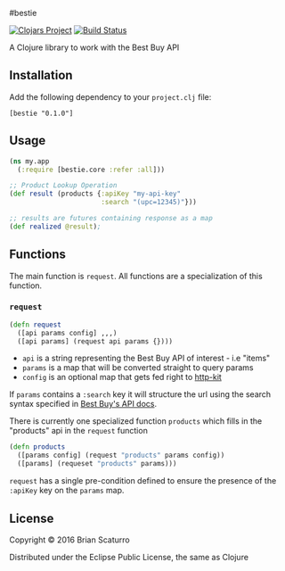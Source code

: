 #bestie

[![Clojars Project](https://img.shields.io/clojars/v/bestie.svg)](https://clojars.org/bestie)
[![Build Status](https://travis-ci.org/brianium/bestie.svg?branch=master)](https://travis-ci.org/brianium/bestie)

A Clojure library to work with the Best Buy API

## Installation

Add the following dependency to your `project.clj` file:

```
[bestie "0.1.0"]
```

## Usage

```clojure
(ns my.app
  (:require [bestie.core :refer :all]))

;; Product Lookup Operation
(def result (products {:apiKey "my-api-key"
                       :search "(upc=12345)"}))

;; results are futures containing response as a map
(def realized @result);
```

## Functions

The main function is `request`. All functions are a specialization of this function.

### `request`

```clojure
(defn request
  ([api params config] ,,,)
  ([api params] (request api params {})))

```

* `api` is a string representing the Best Buy API of interest - i.e "items"
* `params` is a map that will be converted straight to query params
* `config` is an optional map that gets fed right to [http-kit](http://www.http-kit.org/client.html)

If `params` contains a `:search` key it will structure the url using the search syntax specified in [Best Buy's API docs](https://bestbuyapis.github.io/api-documentation/#search-techniques).

There is currently one specialized function `products` which fills in the "products" api in the `request` function

```clojure
(defn products
  ([params config] (request "products" params config))
  ([params] (requeset "products" params)))
```

`request` has a single pre-condition defined to ensure the presence of the `:apiKey` key on the `params` map.

## License

Copyright © 2016 Brian Scaturro

Distributed under the Eclipse Public License, the same as Clojure
